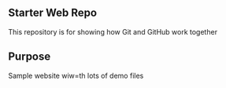 ## Starter Web Repo

This repository is for showing how Git and GitHub work together

## Purpose

Sample website wiw=th lots of demo files
